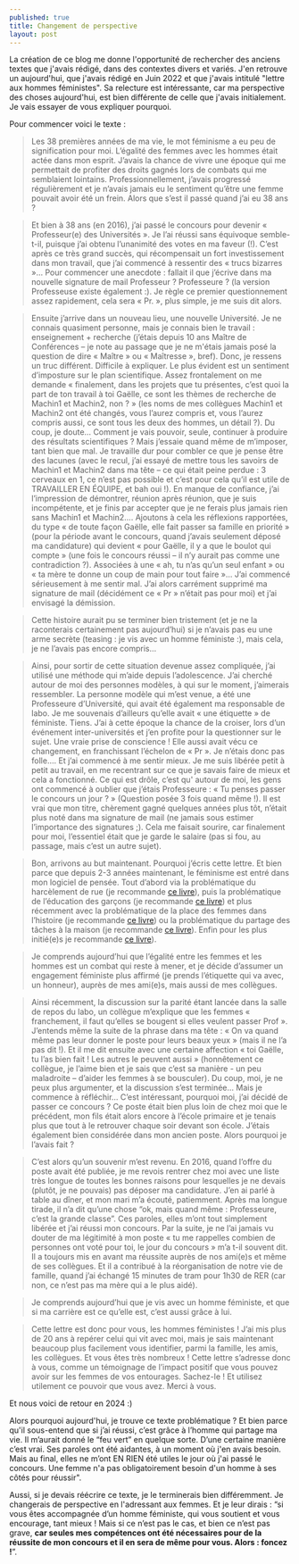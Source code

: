 ```yaml
---
published: true
title: Changement de perspective
layout: post
---
```

La création de ce blog me donne l'opportunité de rechercher des anciens textes que j'avais rédigé, dans des contextes divers et variés. J'en retrouve un aujourd'hui, que j'avais rédigé en Juin 2022 et que j'avais intitulé "lettre aux hommes féministes". Sa relecture est intéressante, car ma perspective des choses aujourd'hui, est bien différente de celle que j'avais initialement. Je vais essayer de vous expliquer pourquoi.

Pour commencer voici le texte :
> Les 38 premières années de ma vie, le mot féminisme a eu peu de signification pour moi. L’égalité des femmes avec les hommes était actée dans mon esprit. J’avais la chance de vivre une époque qui me permettait de profiter des droits gagnés lors de combats qui me semblaient lointains. Professionnellement, j’avais progressé régulièrement et je n’avais jamais eu le sentiment qu’être une femme pouvait avoir été un frein. Alors que s’est il passé quand j’ai eu 38 ans ?

> Et bien à 38 ans (en 2016), j’ai passé le concours pour devenir « Professeur(e) des Universités ». Je l’ai réussi sans équivoque semble-t-il, puisque j’ai obtenu l’unanimité des votes en ma faveur (!). C’est après ce très grand succès, qui récompensait un fort investissement dans mon travail, que j’ai commencé à ressentir des « trucs bizarres »… Pour commencer une anecdote : fallait il que j’écrive dans ma nouvelle signature de mail Professeur ? Professeure ? (la version Professeuse existe également :). Je règle ce premier questionnement assez rapidement, cela sera « Pr. », plus simple, je me suis dit alors.

> Ensuite j’arrive dans un nouveau lieu, une nouvelle Université. Je ne connais quasiment personne, mais je connais bien le travail : enseignement + recherche (j’étais depuis 10 ans Maître de Conférences – je note au passage que je ne m'étais jamais posé la question de dire « Maître » ou « Maîtresse », bref). Donc, je ressens un truc différent. Difficile à expliquer. Le plus évident est un sentiment d’imposture sur le plan scientifique. Assez frontalement on me demande « finalement, dans les projets que tu présentes, c’est quoi la part de ton travail à toi Gaëlle, ce sont les thèmes de recherche de Machin1 et Machin2, non ? » (les noms de mes collègues Machin1 et Machin2 ont été changés, vous l’aurez compris et, vous l’aurez compris aussi, ce sont tous les deux des hommes, un détail ?). Du coup, je doute… Comment je vais pouvoir, seule, continuer à produire des résultats scientifiques ? Mais j’essaie quand même de m’imposer, tant bien que mal. Je travaille dur pour combler ce que je pense être des lacunes (avec le recul, j’ai essayé de mettre tous les savoirs de Machin1 et Machin2 dans ma tête – ce qui était peine perdue : 3 cerveaux en 1, ce n’est pas possible et c’est pour cela qu’il est utile de TRAVAILLER EN ÉQUIPE, et bah oui !). En manque de confiance, j’ai l’impression de démontrer, réunion après réunion, que je suis incompétente, et je finis par accepter que je ne ferais plus jamais rien sans Machin1 et Machin2…. Ajoutons à cela les réflexions rapportées, du type « de toute façon Gaëlle, elle fait passer sa famille en priorité » (pour la période avant le concours, quand j’avais seulement déposé ma candidature) qui devient « pour Gaëlle, il y a que le boulot qui compte » (une fois le concours réussi – il n’y aurait pas comme une contradiction ?). Associées à une « ah, tu n’as qu’un seul enfant » ou « ta mère te donne un coup de main pour tout faire »… J’ai commencé sérieusement à me sentir mal. J’ai alors carrément supprimé ma signature de mail (décidément ce « Pr » n’était pas pour moi) et j’ai envisagé la démission.

> Cette histoire aurait pu se terminer bien tristement (et je ne la raconterais certainement pas aujourd’hui) si je n’avais pas eu une arme secrète (teasing : je vis avec un homme féministe :), mais cela, je ne l’avais pas encore compris…

> Ainsi, pour sortir de cette situation devenue assez compliquée, j’ai utilisé une méthode qui m’aide depuis l’adolescence. J’ai cherché autour de moi des personnes modèles, à qui sur le moment, j’aimerais ressembler. La personne modèle qui m’est venue, a été une Professeure d’Université, qui avait été également ma responsable de labo. Je me souvenais d’ailleurs qu’elle avait « une étiquette » de féministe. Tiens. J’ai à cette époque la chance de la croiser, lors d’un événement inter-universités et j’en profite pour la questionner sur le sujet. Une vraie prise de conscience ! Elle aussi avait vécu ce changement, en franchissant l’échelon de « Pr ». Je n’étais donc pas folle…. Et j’ai commencé à me sentir mieux. Je me suis libérée petit à petit au travail, en me recentrant sur ce que je savais faire de mieux et cela a fonctionné. Ce qui est drôle, c’est qu' autour de moi, les gens ont commencé à oublier que j’étais Professeure : « Tu penses passer le concours un jour ? » (Question posée 3 fois quand même !). Il est vrai que mon titre, chèrement gagné quelques années plus tôt, n’était plus noté dans ma signature de mail (ne jamais sous estimer l’importance des signatures ;). Cela me faisait sourire, car finalement pour moi, l’essentiel était que je garde le salaire (pas si fou, au passage, mais c’est un autre sujet).

> Bon, arrivons au but maintenant. Pourquoi j’écris cette lettre. Et bien parce que depuis 2-3 années maintenant, le féminisme est entré dans mon logiciel de pensée. Tout d’abord via la problématique du harcèlement de rue (je recommande [ce livre](https://g.co/kgs/aDuAUuB)), puis la problématique de l’éducation des garçons (je recommande [ce livre](https://g.co/kgs/S6R5d9F)) et plus récemment avec la problématique de la place des femmes dans l’histoire (je recommande [ce livre](https://g.co/kgs/iHy5CiR)) ou la problématique du partage des tâches à la maison (je recommande [ce livre](https://g.co/kgs/nqcpcwo)). Enfin pour les plus initié(e)s je recommande [ce livre](https://g.co/kgs/B3U7UUt)).

> Je comprends aujourd’hui que l’égalité entre les femmes et les hommes est un combat qui reste à mener, et je décide d’assumer un engagement féministe plus affirmé (je prends l’étiquette qui va avec, un honneur), auprès de mes ami(e)s, mais aussi de mes collègues.

> Ainsi récemment, la discussion sur la parité étant lancée dans la salle de repos du labo, un collègue m’explique que les femmes « franchement, il faut qu’elles se bougent si elles veulent passer Prof ». J’entends même la suite de la phrase dans ma tête : « On va quand même pas leur donner le poste pour leurs beaux yeux » (mais il ne l’a pas dit !). Et il me dit ensuite avec une certaine affection « toi Gaëlle, tu l’as bien fait ! Les autres le peuvent aussi » (honnêtement ce collègue, je l’aime bien et je sais que c’est sa manière - un peu maladroite – d’aider les femmes à se bousculer). Du coup, moi, je ne peux plus argumenter, et la discussion s’est terminée… Mais je commence à réfléchir… C’est intéressant, pourquoi moi, j’ai décidé de passer ce concours ? Ce poste était bien plus loin de chez moi que le précédent, mon fils était alors encore à l’école primaire et je tenais plus que tout à le retrouver chaque soir devant son école. J’étais également bien considérée dans mon ancien poste. Alors pourquoi je l’avais fait ?

> C’est alors qu’un souvenir m’est revenu. En 2016, quand l’offre du poste avait été publiée, je me revois rentrer chez moi avec une liste très longue de toutes les bonnes raisons pour lesquelles je ne devais (plutôt, je ne pouvais) pas déposer ma candidature. J’en ai parlé à table au dîner, et mon mari m’a écouté, patiemment. Après ma longue tirade, il n’a dit qu’une chose “ok, mais quand même : Professeure, c’est la grande classe”. Ces paroles, elles m’ont tout simplement libérée et j’ai réussi mon concours. Par la suite, je ne l’ai jamais vu douter de ma légitimité à mon poste « tu me rappelles combien de personnes ont voté pour toi, le jour du concours » m’a t-il souvent dit. Il a toujours mis en avant ma réussite auprès de nos ami(e)s et même de ses collègues. Et il a contribué à la réorganisation de notre vie de famille, quand j’ai échangé 15 minutes de tram pour 1h30 de RER (car non, ce n’est pas ma mère qui a le plus aidé).

> Je comprends aujourd’hui que je vis avec un homme féministe, et que si ma carrière est ce qu’elle est, c’est aussi grâce à lui.

> Cette lettre est donc pour vous, les hommes féministes ! J’ai mis plus de 20 ans à repérer celui qui vit avec moi, mais je sais maintenant beaucoup plus facilement vous identifier, parmi la famille, les amis, les collègues. Et vous êtes très nombreux ! Cette lettre s’adresse donc à vous, comme un témoignage de l’impact positif que vous pouvez avoir sur les femmes de vos entourages. Sachez-le ! Et utilisez utilement ce pouvoir que vous avez. Merci à vous.

Et nous voici de retour en 2024 :) 

Alors pourquoi aujourd'hui, je trouve ce texte problématique ? Et bien parce qu'il sous-entend que si j’ai réussi, c’est grâce à l’homme qui partage ma vie. Il m’aurait donné le “feu vert” en quelque sorte. D’une certaine manière c’est vrai. Ses paroles ont été aidantes, à un moment où j'en avais besoin. Mais au final, elles ne m’ont EN RIEN été utiles le jour où j'ai passé le concours. Une femme n'a pas obligatoirement besoin d'un homme à ses côtés pour réussir". 

Aussi, si je devais réécrire ce texte, je le terminerais bien différemment. Je changerais de perspective en l'adressant aux femmes. Et je leur dirais : “si vous êtes accompagnée d’un homme féministe, qui vous soutient et vous encourage, tant mieux ! Mais si ce n’est pas le cas, et bien ce n’est pas grave, **car seules mes compétences ont été nécessaires pour de la réussite de mon concours et il en sera de même pour vous. Alors : foncez !**”.  
